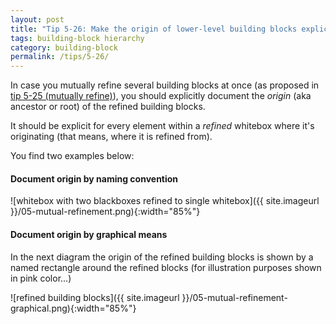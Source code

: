 ```yaml
---
layout: post
title: "Tip 5-26: Make the origin of lower-level building blocks explicit!"
tags: building-block hierarchy
category: building-block
permalink: /tips/5-26/
---
```


In case you mutually refine several building blocks at once
(as proposed in [tip 5-25 (mutually refine)](/tips/5-25)),
you should explicitly document the _origin_ (aka ancestor or root)
of the refined building blocks.

It should be explicit for every element within a _refined_ whitebox
where it's originating (that means, where it is refined from).

You find two examples below:

#### Document origin by naming convention


![whitebox with two blackboxes refined to single whitebox]({{ site.imageurl }}/05-mutual-refinement.png){:width="85%"}

#### Document origin by graphical means

In the next diagram the origin of the refined building blocks
is shown by a named rectangle around the refined blocks
(for illustration purposes shown in pink color...)

![refined building blocks]({{ site.imageurl }}/05-mutual-refinement-graphical.png){:width="85%"}
